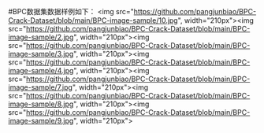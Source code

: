 #BPC数据集数据样例如下：
<img src="https://github.com/pangjunbiao/BPC-Crack-Dataset/blob/main/BPC-image-sample/10.jpg", width="210px"><img src="https://github.com/pangjunbiao/BPC-Crack-Dataset/blob/main/BPC-image-sample/2.jpg", width="210px"><img src="https://github.com/pangjunbiao/BPC-Crack-Dataset/blob/main/BPC-image-sample/3.jpg", width="210px"><img src="https://github.com/pangjunbiao/BPC-Crack-Dataset/blob/main/BPC-image-sample/4.jpg", width="210px"><img src="https://github.com/pangjunbiao/BPC-Crack-Dataset/blob/main/BPC-image-sample/7.jpg", width="210px"><img src="https://github.com/pangjunbiao/BPC-Crack-Dataset/blob/main/BPC-image-sample/8.jpg", width="210px"><img src="https://github.com/pangjunbiao/BPC-Crack-Dataset/blob/main/BPC-image-sample/9.jpg", width="210px">
